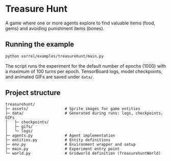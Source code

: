 # Treasure Hunt

A game where one or more agents explore to find valuable items (food, gems) and avoiding punishment items (bones). 

## Running the example

```bash
python sorrel/examples/treasurehunt/main.py
```

The script runs the experiment for the default number of epochs (1000) with a maximum of 100 turns per epoch. TensorBoard logs, model checkpoints, and animated GIFs are saved under `data/`.

## Project structure

```
treasurehunt/ 
├─ assets/                # Sprite images for game entities
├─ data/                  # Generated during runs: logs, checkpoints, GIFs
│   ├─ checkpoints/
│   ├─ gifs/
│   └─ logs/
├─ agents.py              # Agent implementation
├─ entities.py            # Entity definitions
├─ env.py                 # Environment wrapper and setup
├─ main.py                # Experiment entry point
└─ world.py               # Gridworld definition (TreasurehuntWorld)
```